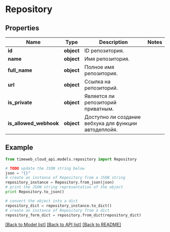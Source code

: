 # Repository


## Properties
Name | Type | Description | Notes
------------ | ------------- | ------------- | -------------
**id** | **object** | ID репозитория. | 
**name** | **object** | Имя репозитория. | 
**full_name** | **object** | Полное имя репозитория. | 
**url** | **object** | Ссылка на репозиторий. | 
**is_private** | **object** | Является ли репозиторий приватным. | 
**is_allowed_webhook** | **object** | Доступно ли создание вебхука для функции автодеплойя. | 

## Example

```python
from timeweb_cloud_api.models.repository import Repository

# TODO update the JSON string below
json = "{}"
# create an instance of Repository from a JSON string
repository_instance = Repository.from_json(json)
# print the JSON string representation of the object
print Repository.to_json()

# convert the object into a dict
repository_dict = repository_instance.to_dict()
# create an instance of Repository from a dict
repository_form_dict = repository.from_dict(repository_dict)
```
[[Back to Model list]](../README.md#documentation-for-models) [[Back to API list]](../README.md#documentation-for-api-endpoints) [[Back to README]](../README.md)


